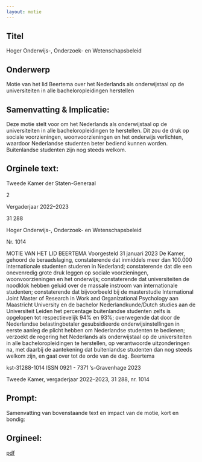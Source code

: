 ```yaml
---
layout: motie
---
```

## Titel
Hoger Onderwijs-, Onderzoek- en Wetenschapsbeleid
## Onderwerp
Motie van het lid Beertema over het Nederlands als onderwijstaal op de universiteiten in alle bacheloropleidingen herstellen 
## Samenvatting & Implicatie:

Deze motie stelt voor om het Nederlands als onderwijstaal op de universiteiten in alle bacheloropleidingen te herstellen. Dit zou de druk op sociale voorzieningen, woonvoorzieningen en het onderwijs verlichten, waardoor Nederlandse studenten beter bediend kunnen worden. Buitenlandse studenten zijn nog steeds welkom.
## Orginele text:


Tweede Kamer der Staten-Generaal

2

Vergaderjaar 2022–2023

31 288

Hoger Onderwijs-, Onderzoek- en
Wetenschapsbeleid

Nr. 1014

MOTIE VAN HET LID BEERTEMA
Voorgesteld 31 januari 2023
De Kamer,
gehoord de beraadslaging,
constaterende dat inmiddels meer dan 100.000 internationale studenten
studeren in Nederland;
constaterende dat die een onevenredig grote druk leggen op sociale
voorzieningen, woonvoorzieningen en het onderwijs;
constaterende dat universiteiten de noodklok hebben geluid over de
massale instroom van internationale studenten;
constaterende dat bijvoorbeeld bij de masterstudie International Joint
Master of Research in Work and Organizational Psychology aan
Maastricht University en de bachelor Nederlandkunde/Dutch studies aan
de Universiteit Leiden het percentage buitenlandse studenten zelfs is
opgelopen tot respectievelijk 94% en 93%;
overwegende dat door de Nederlandse belastingbetaler gesubsidieerde
onderwijsinstellingen in eerste aanleg de plicht hebben om Nederlandse
studenten te bedienen;
verzoekt de regering het Nederlands als onderwijstaal op de universiteiten
in alle bacheloropleidingen te herstellen, op verantwoorde uitzonderingen
na, met daarbij de aantekening dat buitenlandse studenten dan nog
steeds welkom zijn,
en gaat over tot de orde van de dag.
Beertema

kst-31288-1014
ISSN 0921 - 7371
’s-Gravenhage 2023

Tweede Kamer, vergaderjaar 2022–2023, 31 288, nr. 1014


## Prompt:
Samenvatting van bovenstaande text en impact van de motie, kort en bondig:

## Orgineel:
[pdf](https://gegevensmagazijn.tweedekamer.nl/OData/v4/2.0/Document(98363278-792e-491b-ae50-e1ec75c0fce7)/resource)
